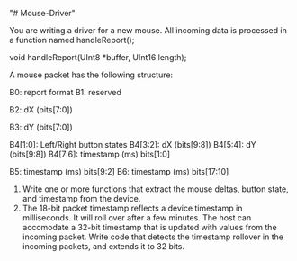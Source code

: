 "# Mouse-Driver" 

 You are writing a driver for a new mouse. All incoming data is processed
 in a function named handleReport();

 void handleReport(UInt8 *buffer, UInt16 length);

 A mouse packet has the following structure: 

 B0: report format
 B1: reserved

 B2: dX (bits[7:0])

 B3: dY (bits[7:0])

 B4[1:0]: Left/Right button states
 B4[3:2]: dX (bits[9:8])
 B4[5:4]: dY (bits[9:8])
 B4[7:6]: timestamp (ms) bits[1:0]

 B5: timestamp (ms) bits[9:2]
 B6: timestamp (ms) bits[17:10]

 1) Write one or more functions that extract the mouse deltas, button state,
 and timestamp from the device.
 2) The 18-bit packet timestamp reflects a device timestamp in milliseconds.
 It will roll over after a few minutes. The host can accomodate a 32-bit timestamp
 that is updated with values from the incoming packet. Write code that detects the
 timestamp rollover in the incoming packets, and extends it to 32 bits.

